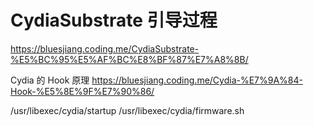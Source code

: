 # CydiaSubstrate 引导过程
https://bluesjiang.coding.me/CydiaSubstrate-%E5%BC%95%E5%AF%BC%E8%BF%87%E7%A8%8B/

Cydia 的 Hook 原理
https://bluesjiang.coding.me/Cydia-%E7%9A%84-Hook-%E5%8E%9F%E7%90%86/

/usr/libexec/cydia/startup
/usr/libexec/cydia/firmware.sh
